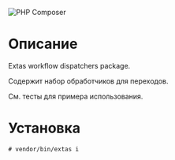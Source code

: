 ![PHP Composer](https://github.com/jeyroik/extas-workflow-dispatchers/workflows/PHP%20Composer/badge.svg?branch=master&event=push)

# Описание

Extas workflow dispatchers package.

Содержит набор обработчиков для переходов.

См. тесты для примера использования.

# Установка

`# vendor/bin/extas i`
